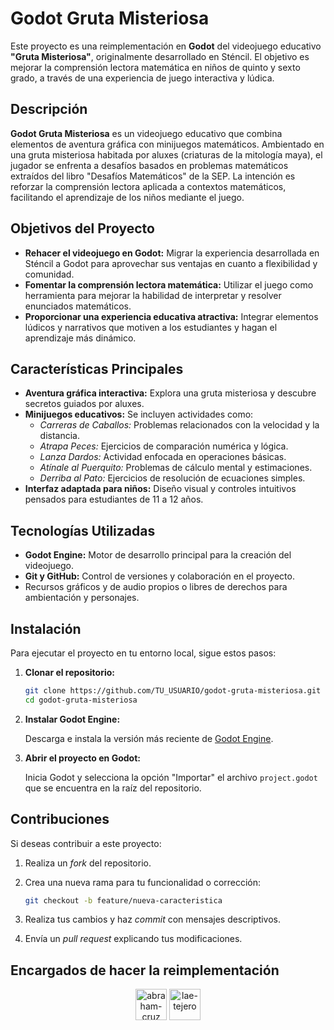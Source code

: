 # Godot Gruta Misteriosa

Este proyecto es una reimplementación en **Godot** del videojuego educativo **"Gruta Misteriosa"**, originalmente desarrollado en Sténcil. El objetivo es mejorar la comprensión lectora matemática en niños de quinto y sexto grado, a través de una experiencia de juego interactiva y lúdica.

## Descripción

**Godot Gruta Misteriosa** es un videojuego educativo que combina elementos de aventura gráfica con minijuegos matemáticos. Ambientado en una gruta misteriosa habitada por aluxes (criaturas de la mitología maya), el jugador se enfrenta a desafíos basados en problemas matemáticos extraídos del libro "Desafíos Matemáticos" de la SEP. La intención es reforzar la comprensión lectora aplicada a contextos matemáticos, facilitando el aprendizaje de los niños mediante el juego.

## Objetivos del Proyecto

- **Rehacer el videojuego en Godot:** Migrar la experiencia desarrollada en Sténcil a Godot para aprovechar sus ventajas en cuanto a flexibilidad y comunidad.
- **Fomentar la comprensión lectora matemática:** Utilizar el juego como herramienta para mejorar la habilidad de interpretar y resolver enunciados matemáticos.
- **Proporcionar una experiencia educativa atractiva:** Integrar elementos lúdicos y narrativos que motiven a los estudiantes y hagan el aprendizaje más dinámico.

## Características Principales

- **Aventura gráfica interactiva:** Explora una gruta misteriosa y descubre secretos guiados por aluxes.
- **Minijuegos educativos:** Se incluyen actividades como:
  - _Carreras de Caballos:_ Problemas relacionados con la velocidad y la distancia.
  - _Atrapa Peces:_ Ejercicios de comparación numérica y lógica.
  - _Lanza Dardos:_ Actividad enfocada en operaciones básicas.
  - _Atínale al Puerquito:_ Problemas de cálculo mental y estimaciones.
  - _Derriba al Pato:_ Ejercicios de resolución de ecuaciones simples.
- **Interfaz adaptada para niños:** Diseño visual y controles intuitivos pensados para estudiantes de 11 a 12 años.

## Tecnologías Utilizadas

- **Godot Engine:** Motor de desarrollo principal para la creación del videojuego.
- **Git y GitHub:** Control de versiones y colaboración en el proyecto.
- Recursos gráficos y de audio propios o libres de derechos para ambientación y personajes.

## Instalación

Para ejecutar el proyecto en tu entorno local, sigue estos pasos:

1. **Clonar el repositorio:**

   ```bash
   git clone https://github.com/TU_USUARIO/godot-gruta-misteriosa.git
   cd godot-gruta-misteriosa

   ```

2. **Instalar Godot Engine:**

   Descarga e instala la versión más reciente de [Godot Engine](https://godotengine.org/download).

3. **Abrir el proyecto en Godot:**

   Inicia Godot y selecciona la opción "Importar" el archivo `project.godot` que se encuentra en la raíz del repositorio.

## Contribuciones

Si deseas contribuir a este proyecto:

1. Realiza un _fork_ del repositorio.
2. Crea una nueva rama para tu funcionalidad o corrección:

   ```bash
   git checkout -b feature/nueva-caracteristica
   ```

3. Realiza tus cambios y haz _commit_ con mensajes descriptivos.
4. Envía un _pull request_ explicando tus modificaciones.

## Encargados de hacer la reimplementación
<div align="center">
<a href="https://github.com/abrahamcruzc"><img src="https://avatars.githubusercontent.com/u/89595482?v=4" title="abraham-cruz" width="50" height="50" ></a>
<a href="https://github.com/LeticiaTejeroGamboa2401"><img src="https://avatars.githubusercontent.com/u/92128636?v=4" title="lae-tejero" width="50" height="50" ></a>
</div>
